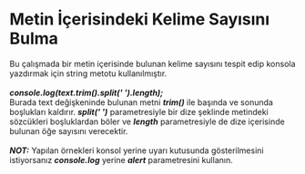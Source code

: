 <h1>Metin İçerisindeki Kelime Sayısını Bulma</h1>

Bu çalışmada bir metin içerisinde bulunan kelime sayısını tespit edip konsola yazdırmak için string metotu kullanılmıştır.<br><br>
<b><i>console.log(text.trim().split(' ').length);</i></b><br>
Burada text değişkeninde bulunan metni <b><i>trim()</i></b> ile başında ve sonunda boşlukları kaldırır. <b><i>split(' ')</i></b> parametresiyle bir dize şeklinde metindeki sözcükleri boşluklardan böler ve 
<b><i>length</i></b> parametresiyle de dize içerisinde bulunan öğe sayısını verecektir.<br><br>
<b><i>NOT:</i></b> Yapılan örnekleri konsol yerine uyarı kutusunda gösterilmesini istiyorsanız <b><i>console.log</i></b> yerine <b><i> alert</i></b> parametresini kullanın.
